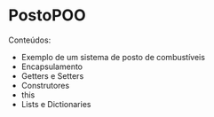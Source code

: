 # PostoPOO

Conteúdos:

- Exemplo de um sistema de posto de combustíveis
- Encapsulamento
- Getters e Setters
- Construtores
- this
- Lists e Dictionaries
